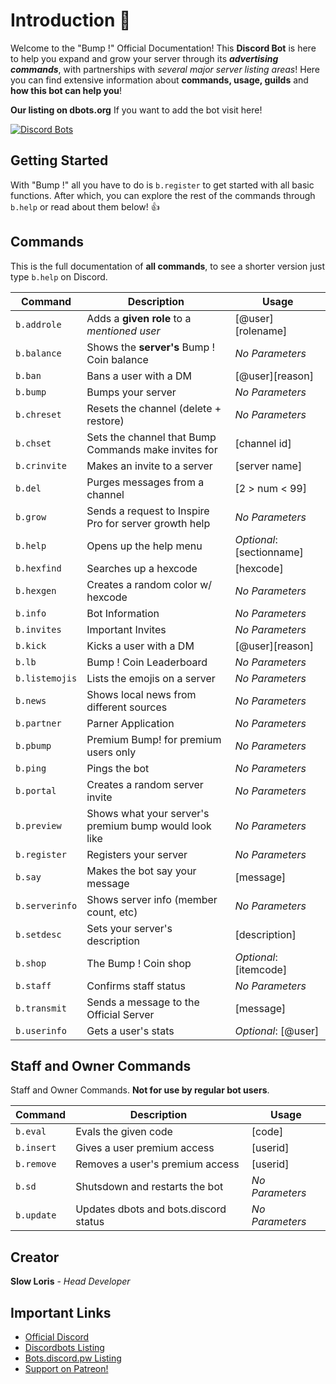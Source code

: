 # Introduction :robot:

Welcome to the "Bump !" Official Documentation! This **Discord Bot** is here to help you expand and grow your server through its ___advertising commands___, with partnerships with *several major server listing areas*! Here you can find extensive information about **commands, usage, guilds** and **how this bot can help you**!

**Our listing on dbots.org** If you want to add the bot visit here!

[![Discord Bots](https://discordbots.org/api/widget/354107917508673547.png?datacolor=6b80c2&highlightcolor=FFFFFF&certifiedcolor=FFFFFF&usernamecolor=FFFFFF&topcolor=F39C12&middlecolor=2c3e50)](https://discordbots.org/bot/354107917508673547)

## Getting Started

With "Bump !" all you have to do is 
`
b.register
`
to get started with all basic functions.
After which, you can explore the rest of the commands through
`
b.help
`
or read about them below! :+1:

## Commands
This is the full documentation of **all commands**, to see a shorter version just type `b.help` on Discord.

| Command | Description | Usage |
| --- | --- | --- |
| `b.addrole` | Adds a **given role** to a *mentioned user* | [@user][rolename] |
| `b.balance` | Shows the **server's** Bump ! Coin balance | *No Parameters* |
| `b.ban` | Bans a user with a DM | [@user][reason] |
| `b.bump` | Bumps your server | *No Parameters* | 
| `b.chreset` | Resets the channel (delete + restore) | *No Parameters* |
| `b.chset` | Sets the channel that Bump Commands make invites for | [channel id] |
| `b.crinvite` | Makes an invite to a server | [server name] |
| `b.del` | Purges messages from a channel | [2 > num < 99] |
| `b.grow` | Sends a request to Inspire Pro for server growth help | *No Parameters* |
| `b.help` | Opens up the help menu | *Optional*: [sectionname] |
| `b.hexfind` | Searches up a hexcode | [hexcode] |
| `b.hexgen` | Creates a random color w/ hexcode | *No Parameters* |
| `b.info` | Bot Information | *No Parameters* |
| `b.invites` | Important Invites | *No Parameters* |
| `b.kick` | Kicks a user with a DM | [@user][reason] |
| `b.lb` | Bump ! Coin Leaderboard | *No Parameters* |
| `b.listemojis` | Lists the emojis on a server | *No Parameters* |
| `b.news` | Shows local news from different sources | *No Parameters* |
| `b.partner` | Parner Application | *No Parameters* |
| `b.pbump` | Premium Bump! for premium users only | *No Parameters* |
| `b.ping` | Pings the bot | *No Parameters* |
| `b.portal` | Creates a random server invite | *No Parameters* |
| `b.preview` | Shows what your server's premium bump would look like | *No Parameters* |
| `b.register` | Registers your server | *No Parameters* |
| `b.say` | Makes the bot say your message | [message] |
| `b.serverinfo` | Shows server info (member count, etc) | *No Parameters* |
| `b.setdesc` | Sets your server's description | [description] |
| `b.shop` | The Bump ! Coin shop | *Optional*: [itemcode] |
| `b.staff` | Confirms staff status | *No Parameters* |
| `b.transmit` | Sends a message to the Official Server | [message] |
| `b.userinfo` | Gets a user's stats | *Optional*: [@user] |

## Staff and Owner Commands
Staff and Owner Commands. **Not for use by regular bot users**.

| Command | Description | Usage |
| --- | --- | --- |
| `b.eval` | Evals the given code | [code] |
| `b.insert` | Gives a user premium access | [userid] |
| `b.remove` | Removes a user's premium access | [userid] |
| `b.sd` | Shutsdown and restarts the bot | *No Parameters* |
| `b.update` | Updates dbots and bots.discord status | *No Parameters* |

## Creator
**Slow Loris** - *Head Developer*
## Important Links
* [Official Discord](https://discord.gg/kPGsAm7)
* [Discordbots Listing](https://discordbots.org/bot/354107917508673547)
* [Bots.discord.pw Listing](https://bots.discord.pw/bots/354107917508673547)
* [Support on Patreon!](https://www.patreon.com/slowloris)
